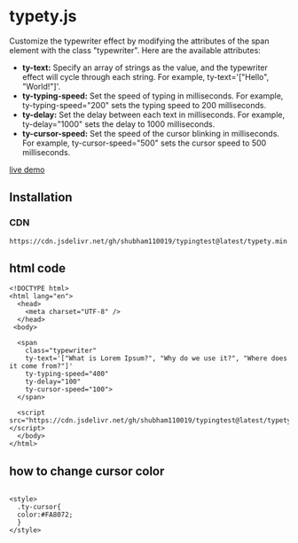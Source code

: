 # typety.js

<p>Customize the typewriter effect by modifying the attributes of the span element with the class "typewriter". Here are the available attributes:</p>

<ul>
  <li><strong>ty-text:</strong> Specify an array of strings as the value, and the typewriter effect will cycle through each string. For example, ty-text='["Hello", "World!"]'.</li>
  <li><strong>ty-typing-speed:</strong> Set the speed of typing in milliseconds. For example, ty-typing-speed="200" sets the typing speed to 200 milliseconds.</li>
  <li><strong>ty-delay:</strong> Set the delay between each text in milliseconds. For example, ty-delay="1000" sets the delay to 1000 milliseconds.</li>
  <li><strong>ty-cursor-speed:</strong> Set the speed of the cursor blinking in milliseconds. For example, ty-cursor-speed="500" sets the cursor speed to 500 milliseconds.</li>
</ul>

<a href="https://codepen.io/sralli73/pen/JjmgxwP">live demo</a>


## Installation


<h3>CDN</h3>

```
https://cdn.jsdelivr.net/gh/shubham110019/typingtest@latest/typety.min.js
```

## html code

```
<!DOCTYPE html>
<html lang="en">
  <head>
    <meta charset="UTF-8" />
  </head>
 <body>

  <span
    class="typewriter"
    ty-text='["What is Lorem Ipsum?", "Why do we use it?", "Where does it come from?"]'
    ty-typing-speed="400"
    ty-delay="100"
    ty-cursor-speed="100">
  </span>
 
  <script src="https://cdn.jsdelivr.net/gh/shubham110019/typingtest@latest/typety.min.js"></script>
  </body>
</html>
```

## how to change cursor color
```

<style>
  .ty-cursor{
  color:#FA8072;
  }
</style>
```
